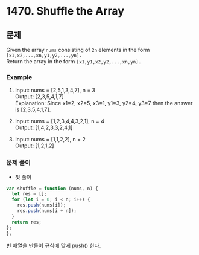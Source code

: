 # 1470. Shuffle the Array

## 문제

Given the array <code>nums</code> consisting of <code>2n</code> elements in the form <code>[x1,x2,...,xn,y1,y2,...,yn].</code>  
Return the array in the form <code>[x1,y1,x2,y2,...,xn,yn].</code>

### Example

1. Input: nums = [2,5,1,3,4,7], n = 3  
   Output: [2,3,5,4,1,7]  
   Explanation: Since x1=2, x2=5, x3=1, y1=3, y2=4, y3=7 then the answer is [2,3,5,4,1,7].

2. Input: nums = [1,2,3,4,4,3,2,1], n = 4  
   Output: [1,4,2,3,3,2,4,1]

3. Input: nums = [1,1,2,2], n = 2  
   Output: [1,2,1,2]

### 문제 풀이

- 첫 풀이

```js
var shuffle = function (nums, n) {
  let res = [];
  for (let i = 0; i < n; i++) {
    res.push(nums[i]);
    res.push(nums[i + n]);
  }
  return res;
};
};
```

빈 배열을 만들어 규칙에 맞게 push() 한다.
